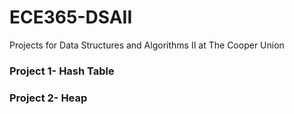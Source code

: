 # ECE365-DSAII
Projects for Data Structures and Algorithms II at The Cooper Union

### Project 1- Hash Table

### Project 2- Heap
